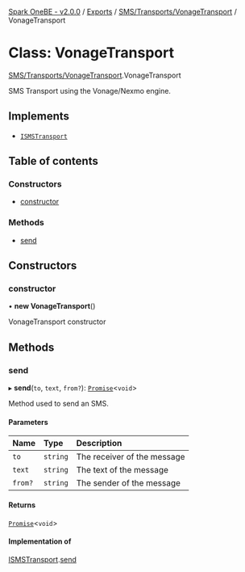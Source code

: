 [Spark OneBE - v2.0.0](../README.md) / [Exports](../modules.md) / [SMS/Transports/VonageTransport](../modules/SMS_Transports_VonageTransport.md) / VonageTransport

# Class: VonageTransport

[SMS/Transports/VonageTransport](../modules/SMS_Transports_VonageTransport.md).VonageTransport

SMS Transport using the Vonage/Nexmo engine.

## Implements

- [`ISMSTransport`](../interfaces/SMS_Transports_ISMSTransport.ISMSTransport.md)

## Table of contents

### Constructors

- [constructor](SMS_Transports_VonageTransport.VonageTransport.md#constructor)

### Methods

- [send](SMS_Transports_VonageTransport.VonageTransport.md#send)

## Constructors

### constructor

• **new VonageTransport**()

VonageTransport constructor

## Methods

### send

▸ **send**(`to`, `text`, `from?`): [`Promise`]( https://developer.mozilla.org/en-US/docs/Web/JavaScript/Reference/Global_Objects/Promise )<`void`\>

Method used to send an SMS.

#### Parameters

| Name | Type | Description |
| :------ | :------ | :------ |
| `to` | `string` | The receiver of the message |
| `text` | `string` | The text of the message |
| `from?` | `string` | The sender of the message |

#### Returns

[`Promise`]( https://developer.mozilla.org/en-US/docs/Web/JavaScript/Reference/Global_Objects/Promise )<`void`\>

#### Implementation of

[ISMSTransport](../interfaces/SMS_Transports_ISMSTransport.ISMSTransport.md).[send](../interfaces/SMS_Transports_ISMSTransport.ISMSTransport.md#send)

